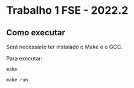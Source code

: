 # Trabalho 1 FSE - 2022.2

## Como executar

Será necessário ter instalado o Make e o GCC.

Para executar:

```
make

make run
```
